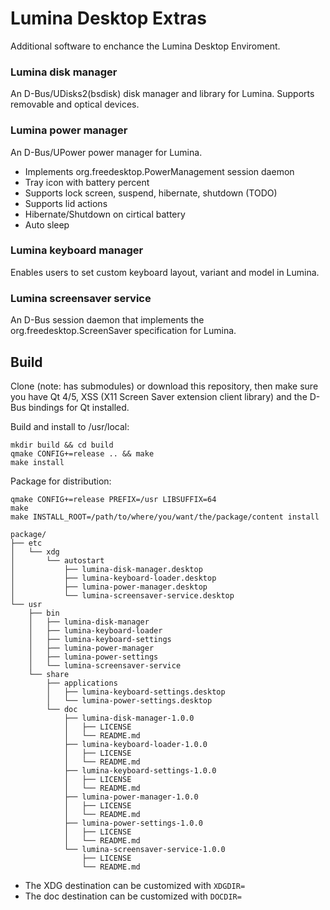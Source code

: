 # Lumina Desktop Extras

Additional software to enchance the Lumina Desktop Enviroment.

### Lumina disk manager

An D-Bus/UDisks2(bsdisk) disk manager and library for Lumina. Supports removable and optical devices.

### Lumina power manager

An D-Bus/UPower power manager for Lumina.

 * Implements org.freedesktop.PowerManagement session daemon
 * Tray icon with battery percent
 * Supports lock screen, suspend, hibernate, shutdown (TODO)
 * Supports lid actions
 * Hibernate/Shutdown on cirtical battery
 * Auto sleep

### Lumina keyboard manager

Enables users to set custom keyboard layout, variant and model in Lumina.

### Lumina screensaver service

An D-Bus session daemon that implements the org.freedesktop.ScreenSaver specification for Lumina.

## Build

Clone (note: has submodules) or download this repository, then make sure you have Qt 4/5, XSS (X11 Screen Saver extension client library) and the D-Bus bindings for Qt installed.

Build and install to /usr/local:

```
mkdir build && cd build
qmake CONFIG+=release .. && make
make install
```

Package for distribution:

```
qmake CONFIG+=release PREFIX=/usr LIBSUFFIX=64
make
make INSTALL_ROOT=/path/to/where/you/want/the/package/content install
```
```
package/
├── etc
│   └── xdg
│       └── autostart
│           ├── lumina-disk-manager.desktop
│           ├── lumina-keyboard-loader.desktop
│           ├── lumina-power-manager.desktop
│           └── lumina-screensaver-service.desktop
└── usr
    ├── bin
    │   ├── lumina-disk-manager
    │   ├── lumina-keyboard-loader
    │   ├── lumina-keyboard-settings
    │   ├── lumina-power-manager
    │   ├── lumina-power-settings
    │   └── lumina-screensaver-service
    └── share
        ├── applications
        │   ├── lumina-keyboard-settings.desktop
        │   └── lumina-power-settings.desktop
        └── doc
            ├── lumina-disk-manager-1.0.0
            │   ├── LICENSE
            │   └── README.md
            ├── lumina-keyboard-loader-1.0.0
            │   ├── LICENSE
            │   └── README.md
            ├── lumina-keyboard-settings-1.0.0
            │   ├── LICENSE
            │   └── README.md
            ├── lumina-power-manager-1.0.0
            │   ├── LICENSE
            │   └── README.md
            ├── lumina-power-settings-1.0.0
            │   ├── LICENSE
            │   └── README.md
            └── lumina-screensaver-service-1.0.0
                ├── LICENSE
                └── README.md
```
 * The XDG destination can be customized with ``XDGDIR=``
 * The doc destination can be customized with ``DOCDIR=``
